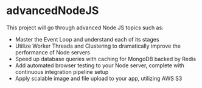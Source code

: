 # advancedNodeJS

This project will go through advanced Node JS topics such as:
- Master the Event Loop and understand each of its stages
- Utilize Worker Threads and Clustering to dramatically improve the performance of Node servers
- Speed up database queries with caching for MongoDB backed by Redis
- Add automated browser testing to your Node server, complete with continuous integration pipeline setup
- Apply scalable image and file upload to your app, utilizing AWS S3
